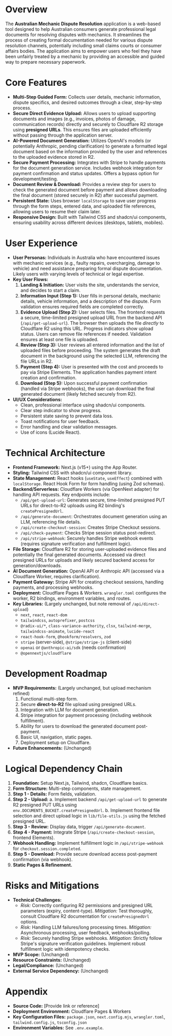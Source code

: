 # Overview
The **Australian Mechanic Dispute Resolution** application is a web-based tool designed to help Australian consumers generate professional legal documents for resolving disputes with mechanics. It streamlines the process of creating formal documentation needed for various dispute resolution channels, potentially including small claims courts or consumer affairs bodies. The application aims to empower users who feel they have been unfairly treated by a mechanic by providing an accessible and guided way to prepare necessary paperwork.

# Core Features
- **Multi-Step Guided Form:** Collects user details, mechanic information, dispute specifics, and desired outcomes through a clear, step-by-step process.
- **Secure Direct Evidence Upload:** Allows users to upload supporting documents and images (e.g., invoices, photos of damage, communication records) directly and securely to Cloudflare R2 storage using **presigned URLs**. This ensures files are uploaded efficiently without passing through the application server.
- **AI-Powered Document Generation:** Utilizes OpenAI's models (or potentially Anthropic, pending clarification) to generate a formatted legal document based on the information provided by the user and references to the uploaded evidence stored in R2.
- **Secure Payment Processing:** Integrates with Stripe to handle payments for the document generation service. Includes webhook integration for payment confirmation and status updates. Offers a bypass option for development/testing.
- **Document Review & Download:** Provides a review step for users to check the generated document before payment and allows downloading the final document (stored securely in R2) after successful payment.
- **Persistent State:** Uses browser `localStorage` to save user progress through the form steps, entered data, and uploaded file references, allowing users to resume their claim later.
- **Responsive Design:** Built with Tailwind CSS and shadcn/ui components, ensuring usability across different devices (desktops, tablets, mobiles).

# User Experience
- **User Personas:** Individuals in Australia who have encountered issues with mechanic services (e.g., faulty repairs, overcharging, damage to vehicle) and need assistance preparing formal dispute documentation. Likely users with varying levels of technical or legal expertise.
- **Key User Flows:**
    1.  **Landing & Initiation:** User visits the site, understands the service, and decides to start a claim.
    2.  **Information Input (Step 1):** User fills in personal details, mechanic details, vehicle information, and a description of the dispute. Form validation ensures required fields are completed correctly.
    3.  **Evidence Upload (Step 2):** User selects files. The frontend requests a secure, time-limited presigned upload URL from the backend API (`/api/get-upload-url`). The browser then uploads the file *directly* to Cloudflare R2 using this URL. Progress indicators show upload status. Users can remove file references if needed. Validation ensures at least one file is uploaded.
    4.  **Review (Step 3):** User reviews all entered information and the list of uploaded files before proceeding. The system generates the draft document in the background using the selected LLM, referencing the file URLs in R2.
    5.  **Payment (Step 4):** User is presented with the cost and proceeds to pay via Stripe Elements. The application handles payment intent creation and confirmation.
    6.  **Download (Step 5):** Upon successful payment confirmation (handled via Stripe webhooks), the user can download the final generated document (likely fetched securely from R2).
- **UI/UX Considerations:**
    -   Clean, professional interface using shadcn/ui components.
    -   Clear step indicator to show progress.
    -   Persistent state saving to prevent data loss.
    -   Toast notifications for user feedback.
    -   Error handling and clear validation messages.
    -   Use of icons (Lucide React).

# Technical Architecture
- **Frontend Framework:** Next.js (v15+) using the App Router.
- **Styling:** Tailwind CSS with shadcn/ui component library.
- **State Management:** React hooks (`useState`, `useEffect`) combined with `localStorage`. React Hook Form for form handling (using Zod schemas).
- **Backend/Serverless:** Cloudflare Workers (via OpenNext adapter) for handling API requests. Key endpoints include:
    -   `/api/get-upload-url`: Generates secure, time-limited presigned PUT URLs for direct-to-R2 uploads using R2 binding's `createPresignedUrl`.
    -   `/api/generate-document`: Orchestrates document generation using an LLM, referencing file details.
    -   `/api/create-checkout-session`: Creates Stripe Checkout sessions.
    -   `/api/check-payment`: Checks Stripe session status post-redirect.
    -   `/api/stripe-webhook`: Securely handles Stripe webhook events (requires signature verification and fulfillment logic).
- **File Storage:** Cloudflare R2 for storing user-uploaded evidence files and potentially the final generated documents. Accessed via direct presigned URLs for uploads and likely secured backend access for generation/downloads.
- **AI Document Generation:** OpenAI API or Anthropic API (accessed via a Cloudflare Worker, requires clarification).
- **Payment Gateway:** Stripe API for creating checkout sessions, handling payments, and processing webhooks.
- **Deployment:** Cloudflare Pages & Workers. `wrangler.toml` configures the worker, R2 bindings, environment variables, and routes.
- **Key Libraries:** (Largely unchanged, but note removal of `/api/direct-upload`)
    -   `next`, `react`, `react-dom`
    -   `tailwindcss`, `autoprefixer`, `postcss`
    -   `@radix-ui/*`, `class-variance-authority`, `clsx`, `tailwind-merge`, `tailwindcss-animate`, `lucide-react`
    -   `react-hook-form`, `@hookform/resolvers`, `zod`
    -   `stripe` (server-side), `@stripe/stripe-js` (client-side)
    -   `openai` or `@anthropic-ai/sdk` (needs confirmation)
    -   `@opennextjs/cloudflare`

# Development Roadmap
- **MVP Requirements:** (Largely unchanged, but upload mechanism refined)
    1.  Functional multi-step form.
    2.  Secure **direct-to-R2** file upload using presigned URLs.
    3.  Integration with LLM for document generation.
    4.  Stripe integration for payment processing (including webhook fulfillment).
    5.  Ability for users to download the generated document post-payment.
    6.  Basic UI, navigation, static pages.
    7.  Deployment setup on Cloudflare.
- **Future Enhancements:** (Unchanged)

# Logical Dependency Chain
1.  **Foundation:** Setup Next.js, Tailwind, shadcn, Cloudflare basics.
2.  **Form Structure:** Multi-step components, state management.
3.  **Step 1 - Details:** Form fields, validation.
4.  **Step 2 - Upload:**
    a.  Implement backend `/api/get-upload-url` to generate R2 presigned PUT URLs using `env.DOCUMENTS_BUCKET.createPresignedUrl`.
    b.  Implement frontend file selection and direct upload logic in `lib/file-utils.js` using the fetched presigned URL.
5.  **Step 3 - Review:** Display data, trigger `/api/generate-document`.
6.  **Step 4 - Payment:** Integrate Stripe (`/api/create-checkout-session`, frontend Elements).
7.  **Webhook Handling:** Implement fulfillment logic in `/api/stripe-webhook` for `checkout.session.completed`.
8.  **Step 5 - Download:** Provide secure download access post-payment confirmation (via webhook).
9.  **Static Pages & Refinement.**

# Risks and Mitigations
- **Technical Challenges:**
    -   *Risk:* Correctly configuring R2 permissions and presigned URL parameters (expiry, content-type). *Mitigation:* Test thoroughly, consult Cloudflare R2 documentation for `createPresignedUrl` options.
    -   *Risk:* Handling LLM failures/long processing times. *Mitigation:* Asynchronous processing, user feedback, webhooks/polling.
    -   *Risk:* Securely handling Stripe webhooks. *Mitigation:* Strictly follow Stripe's signature verification guidelines. Implement robust fulfillment logic with idempotency checks.
- **MVP Scope:** (Unchanged)
- **Resource Constraints:** (Unchanged)
- **Legal/Compliance:** (Unchanged)
- **External Service Dependency:** (Unchanged)

# Appendix
- **Source Code:** [Provide link or reference]
- **Deployment Environment:** Cloudflare Pages & Workers
- **Key Configuration Files:** `package.json`, `next.config.mjs`, `wrangler.toml`, `tailwind.config.js`, `tsconfig.json`
- **Environment Variables:** See `.env.example`.